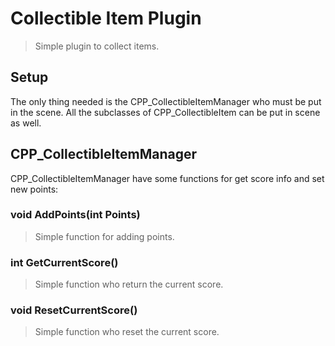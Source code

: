 ﻿# Collectible Item Plugin

> Simple plugin to collect items.

## Setup

The only thing needed is the CPP_CollectibleItemManager who must be put in the scene.
All the subclasses of CPP_CollectibleItem can be put in scene as well.

## CPP_CollectibleItemManager

CPP_CollectibleItemManager have some functions for get score info and set new points:

### void AddPoints(int Points)

> Simple function for adding points.

### int GetCurrentScore()

> Simple function who return the current score.

### void ResetCurrentScore()

> Simple function who reset the current score.